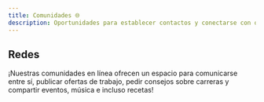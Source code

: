 ```yaml
---
title: Comunidades 🌐
description: Oportunidades para establecer contactos y conectarse con otros Latinx en tecnología.
---
```


## Redes

¡Nuestras comunidades en línea ofrecen un espacio para comunicarse entre sí, publicar ofertas de trabajo, pedir consejos sobre carreras y compartir eventos, música e incluso recetas!
